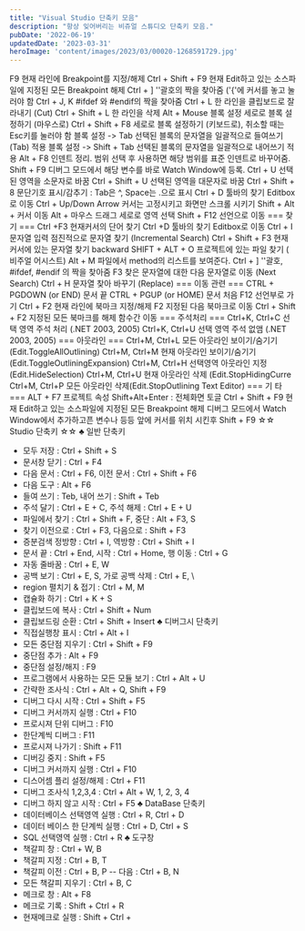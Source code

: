 ```yaml
---
title: "Visual Studio 단축키 모음"
description: "항상 잊어버리는 비쥬얼 스튜디오 단축키 모음."
pubDate: '2022-06-19'
updatedDate: '2023-03-31'
heroImage: 'content/images/2023/03/00020-1268591729.jpg'
---
```


F9 현재 라인에 Breakpoint를 지정/해제
Ctrl + Shift + F9 현재 Edit하고 있는 소스파일에 지정된 모든 Breakpoint 해제
Ctrl + ] ''괄호의 짝을 찾아줌 ('{'에 커서를 놓고 눌러야 함
Ctrl + J, K #ifdef 와 #endif의 짝을 찾아줌
Ctrl + L 한 라인을 클립보드로 잘라내기 (Cut)
Ctrl + Shift + L 한 라인을 삭제
Alt + Mouse 블록 설정 세로로 블록 설정하기 (마우스로)
Ctrl + Shift + F8 세로로 블록 설정하기 (키보드로), 취소할 때는 Esc키를 눌러야 함
블록 설정 -> Tab 선택된 블록의 문자열을 일괄적으로 들여쓰기(Tab) 적용
블록 설정 -> Shift + Tab 선택된 블록의 문자열을 일괄적으로 내어쓰기 적용
Alt + F8 인덴트 정리. 범위 선택 후 사용하면 해당 범위를 표준 인덴트로 바꾸어줌.
Shift + F9 디버그 모드에서 해당 변수를 바로 Watch Window에 등록.
Ctrl + U 선택된 영역을 소문자로 바꿈
Ctrl + Shift + U 선택된 영역을 대문자로 바꿈
Ctrl + Shift + 8 문단기호 표시/감추기 : Tab은 ^, Space는 .으로 표시
Ctrl + D 툴바의 찾기 Editbox로 이동
Ctrl + Up/Down Arrow 커서는 고정시키고 화면만 스크롤 시키기
Shift + Alt + 커서 이동
Alt + 마우스 드래그 세로로 영역 선택
Shift + F12 선언으로 이동
=== 찾 기 ===
Ctrl +F3 현재커서의 단어 찾기
Ctrl +D 툴바의 찾기 Editbox로 이동
Ctrl + I 문자열 입력 점진적으로 문자열 찾기 (Incremental Search)
Ctrl + Shift + F3 현재 커서에 있는 문자열 찾기 backward
SHIFT + ALT + O 프로젝트에 있는 파일 찾기 ( 비주얼 어시스트)
Alt + M 파일에서 method의 리스트를 보여준다.
Ctrl + ] ''괄호, #ifdef, #endif 의 짝을 찾아줌
F3 찾은 문자열에 대한 다음 문자열로 이동 (Next Search)
Ctrl + H 문자열 찾아 바꾸기 (Replace)
=== 이동 관련 ===
CTRL + PGDOWN (or END) 문서 끝
CTRL + PGUP (or HOME) 문서 처음
F12 선언부로 가기
Ctrl + F2 현재 라인에 북마크 지정/해제
F2 지정된 다음 북마크로 이동
Ctrl + Shift + F2 지정된 모든 북마크를 해제
함수간 이동
=== 주석처리 ===
Ctrl+K, Ctrl+C 선택 영역 주석 처리 (.NET 2003, 2005)
Ctrl+K, Ctrl+U 선택 영역 주석 없앰 (.NET 2003, 2005)
=== 아웃라인 ===
Ctrl+M, Ctrl+L 모든 아웃라인 보이기/숨기기 (Edit.ToggleAllOutlining)
Ctrl+M, Ctrl+M 현재 아웃라인 보이기/숨기기 (Edit.ToggleOutliningExpansion)
Ctrl+M, Ctrl+H 선택영역 아웃라인 지정(Edit.HideSelection)
Ctrl+M, Ctrl+U 현재 아웃라인 삭제 (Edit.StopHidingCurre
Ctrl+M, Ctrl+P 모든 아웃라인 삭제(Edit.StopOutlining Text Editor)
=== 기 타 ===
ALT + F7 프로젝트 속성
Shift+Alt+Enter : 전체화면 토글
Ctrl + Shift + F9 현재 Edit하고 있는 소스파일에 지정된 모든 Breakpoint 해제
디버그 모드에서 Watch Window에서 추가하고픈 변수나 등등 앞에 커서를 위치 시킨후 Shift + F9
☆☆ Studio 단축키 ☆☆
♣ 일반 단축키
- 모두 저장 : Ctrl + Shift + S
- 문서창 닫기 : Ctrl + F4
- 다음 문서 : Ctrl + F6, 이전 문서 : Ctrl + Shift + F6
- 다음 도구 : Alt + F6
- 들여 쓰기 : Teb, 내어 쓰기 : Shift + Teb
- 주석 달기 : Ctrl + E + C, 주석 해제 : Ctrl + E + U
- 파일에서 찾기 : Ctrl + Shift + F, 중단 : Alt + F3, S
- 찾기 이전으로 : Ctrl + F3, 다음으로 : Shift + F3
- 증분검색 정방향 : Ctrl + I, 역방향 : Ctrl + Shift + I
- 문서 끝 : Ctrl + End, 시작 : Ctrl + Home, 행 이동 : Ctrl + G
- 자동 줄바꿈 : Ctrl + E, W
- 공백 보기 : Ctrl + E, S, 가로 공백 삭제 : Ctrl + E, \
- region 펼치기 & 접기 : Ctrl + M, M
- 캡슐화 하기 : Ctrl + K + S
- 클립보드에 복사 : Ctrl + Shift + Num
- 클립보드링 순환 : Ctrl + Shift + Insert
♣ 디버그시 단축키
- 직접실행창 표시 : Ctrl + Alt + I
- 모든 중단점 지우기 : Ctrl + Shift + F9
- 중단점 추가 : Alt + F9
- 중단점 설정/해지 : F9
- 프로그램에서 사용하는 모든 모듈 보기 : Ctrl + Alt + U
- 간략한 조사식 : Ctrl + Alt + Q, Shift + F9
- 디버그 다시 시작 : Ctrl + Shift + F5
- 디버그 커서까지 실행 : Ctrl + F10
- 프로시져 단위 디버그 : F10
- 한단계씩 디버그 : F11
- 프로시져 나가기 : Shift + F11
- 디버깅 중지 : Shift + F5
- 디버그 커서까지 실행 : Ctrl + F10
- 디스어셈 플리 설정/해제 : Ctrl + F11
- 디버그 조사식 1,2,3,4 : Ctrl + Alt + W, 1, 2, 3, 4
- 디버그 하지 않고 시작 : Ctrl + F5
♣ DataBase 단축키
- 데이터베이스 선택영역 실행 : Ctrl + R, Ctrl + D
- 데이터 베이스 한 단계씩 실행 : Ctrl + D, Ctrl + S
- SQL 선택영역 실행 : Ctrl + R
♣ 도구창
- 책갈피 창 : Ctrl + W, B
- 책갈피 지정 : Ctrl + B, T
- 책갈피 이전 : Ctrl + B, P -- 다음 : Ctrl + B, N
- 모든 책갈피 지우기 : Ctrl + B, C
- 메크로 창 : Alt + F8
- 메크로 기록 : Shift + Ctrl + R
- 현재메크로 실행 : Shift + Ctrl +